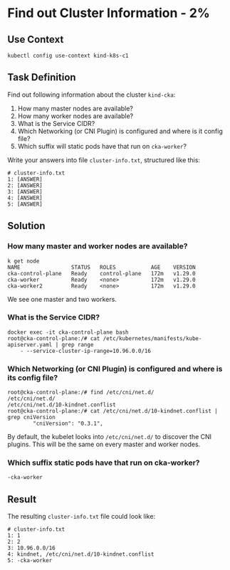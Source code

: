 # Find out Cluster Information - 2%

## Use Context

```shell
kubectl config use-context kind-k8s-c1
```

## Task Definition

Find out following information about the cluster `kind-cka`:
1. How many master nodes are available?
2. How many worker nodes are available?
3. What is the Service CIDR?
4. Which Networking (or CNI Plugin) is configured and where is it config file?
5. Which suffix will static pods have that run on `cka-worker`?

Write your answers into file `cluster-info.txt`, structured like this:

```shell
# cluster-info.txt
1: [ANSWER]
2: [ANSWER]
3: [ANSWER]
4: [ANSWER]
5: [ANSWER]
```

## Solution

### How many master and worker nodes are available?

```shell
k get node
NAME                STATUS   ROLES           AGE    VERSION
cka-control-plane   Ready    control-plane   172m   v1.29.0
cka-worker          Ready    <none>          172m   v1.29.0
cka-worker2         Ready    <none>          172m   v1.29.0
```

We see one master and two workers.

### What is the Service CIDR?

```shell
docker exec -it cka-control-plane bash
root@cka-control-plane:/# cat /etc/kubernetes/manifests/kube-apiserver.yaml | grep range
    - --service-cluster-ip-range=10.96.0.0/16
```

### Which Networking (or CNI Plugin) is configured and where is its config file?

```shell
root@cka-control-plane:/# find /etc/cni/net.d/
/etc/cni/net.d/
/etc/cni/net.d/10-kindnet.conflist
root@cka-control-plane:/# cat /etc/cni/net.d/10-kindnet.conflist | grep cniVersion
        "cniVersion": "0.3.1",
```

By default, the kubelet looks into `/etc/cni/net.d/` to discover the CNI plugins. This will be the same on every master and worker nodes.

### Which suffix static pods have that run on cka-worker?

`-cka-worker`

## Result

The resulting `cluster-info.txt` file could look like:

```shell
# cluster-info.txt
1: 1
2: 2
3: 10.96.0.0/16
4: kindnet, /etc/cni/net.d/10-kindnet.conflist
5: -cka-worker
```

